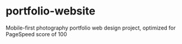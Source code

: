 # portfolio-website
Mobile-first photography portfolio web design project, optimized for PageSpeed score of 100
